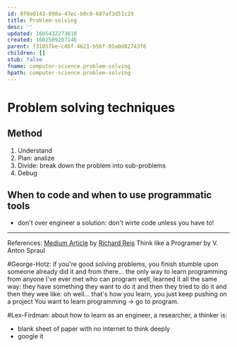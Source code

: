 ```yaml
---
id: 8f0a0143-898a-47ec-b0c0-687af3d51c19
title: Problem-solving
desc: ''
updated: 1605432273618
created: 1602509207146
parent: f31057be-c46f-4621-b56f-05a0d82743f6
children: []
stub: false
fname: computer-science.problem-solving
hpath: computer-science.problem-solving
---
```

# Problem solving techniques

## Method

1. Understand
2. Plan: analize
3. Divide: break down the problem into sub-problems
4. Debug

## When to code and when to use programmatic tools

- don't over engineer a solution: don't wirte code unless you have to!

* * *

References:
[Medium Article](https://www.freecodecamp.org/news/how-to-think-like-a-programmer-lessons-in-problem-solving-d1d8bf1de7d2/) by [Richard Reis](https://www.richardreis.me/)
Think like a Programer by V. Anton Spraul

 \#George-Hotz: if you're good solving problems, you finish stumble upon someone already did it and from there...
 the only way to learn programming from anyone I've ever met who can program well, learned it all the same way: they have something they want to do it and then they tried to do it and then they wee like: oh well...
 that's how you learn, you just keep pushing on a project
 You want to learn programming -> go to program.

  \#Lex-Firdman: about how to learn as an engineer, a researcher, a thinker is:

- blank sheet of paper with no internet to think deeply
- google it

